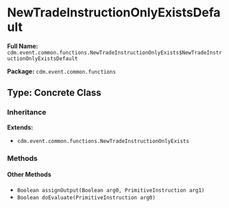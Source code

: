 # NewTradeInstructionOnlyExistsDefault

**Full Name:** `cdm.event.common.functions.NewTradeInstructionOnlyExists$NewTradeInstructionOnlyExistsDefault`

**Package:** `cdm.event.common.functions`

## Type: Concrete Class

### Inheritance

**Extends:**
- `cdm.event.common.functions.NewTradeInstructionOnlyExists`

### Methods

#### Other Methods

- `Boolean assignOutput(Boolean arg0, PrimitiveInstruction arg1)`
- `Boolean doEvaluate(PrimitiveInstruction arg0)`

